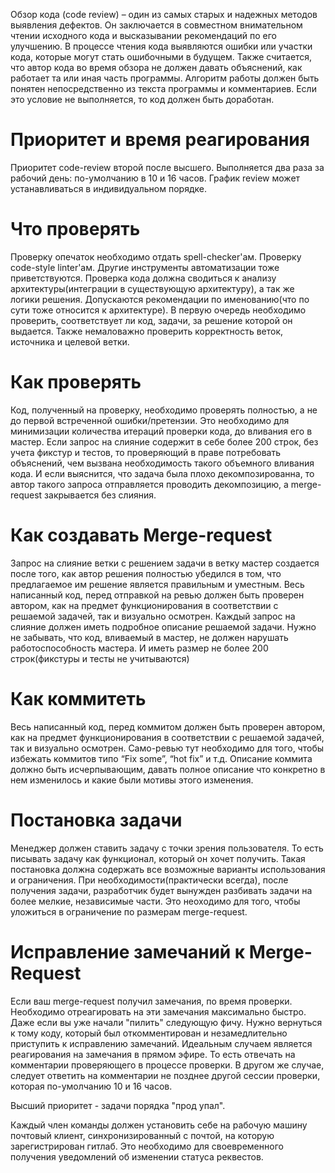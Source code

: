 Обзор кода (code review) – один из самых старых и надежных методов выявления дефектов. Он заключается в совместном внимательном чтении исходного кода и высказывании рекомендаций по его улучшению. В процессе чтения кода выявляются ошибки или участки кода, которые могут стать ошибочными в будущем. Также считается, что автор кода во время обзора не должен давать объяснений, как работает та или иная часть программы. Алгоритм работы должен быть понятен непосредственно из текста программы и комментариев. Если это условие не выполняется, то код должен быть доработан.

# Приоритет и время реагирования

Приоритет code-review второй после высшего. Выполняется два раза за рабочий день: по-умолчанию в 10 и 16 часов. График review может устанавливаться в индивидуальном порядке.

# Что проверять

Проверку опечаток необходимо отдать spell-checker'ам. Проверку code-style linter'ам. Другие инструменты автоматизации тоже приветствуются.
Проверка кода должна сводиться к анализу архитектуры(интеграции в существующую архитектуру), а так же логики решения. Допускаются рекомендации по именованию(что по сути тоже относится к архитектуре).
В первую очередь необходимо проверить, соответствует ли код, задачи, за решение которой он выдается.
Также немаловажно проверить корректность веток, источника и целевой ветки.


# Как проверять

Код, полученный на проверку, необходимо проверять полностью, а не до первой встреченной ошибки/претензии. Это необходимо для минимизации количества итераций проверки кода, до вливания его в мастер.
Если запрос на слияние содержит в себе более 200 строк, без учета фикстур и тестов, то проверяющий в праве потребовать объяснений, чем вызвана необходимость такого объемного вливания кода. И если выяснится, что задача была плохо декомпозированна, то автор такого запроса отправляется проводить декомпозицию, а merge-request закрывается без слияния.


# Как создавать Merge-request

Запрос на слияние ветки с решением задачи в ветку мастер создается после того, как автор решения полностью убедился в том, что предлагаемое им решение является правильным и уместным.
Весь написанный код, перед отправкой на ревью должен быть проверен автором, как на предмет функционирования в соответствии с решаемой задачей, так и визуально осмотрен.
Каждый запрос на слияние должен иметь подробное описание решаемой задачи.
Нужно не забывать, что код, вливаемый в мастер, не должен нарушать работоспособность мастера. И иметь размер не более 200 строк(фикстуры и тесты не учитываются)


# Как коммитеть

Весь написанный код, перед коммитом должен быть проверен автором, как на предмет функционирования в соответствии с решаемой задачей, так и визуально осмотрен.
Само-ревью тут необходимо для того, чтобы избежать коммитов типо “Fix some”, “hot fix” и т.д.
Описание коммита должно быть исчерпывающим, давать полное описание что конкретно в нем изменилось и какие были мотивы этого изменения.


# Постановка задачи

Менеджер должен ставить задачу с точки зрения пользователя. То есть писывать задачу как функционал, который он хочет получить. Такая постановка должна содержать все возможные варианты использования и ограничения. 
При необходимости(практически всегда), после получения задачи, разработчик будет вынужден разбивать задачи на более мелкие, независимые части. Это неоходимо для того, чтобы уложиться в ограничение по размерам merge-request.


# Исправление замечаний к Merge-Request

Если ваш merge-request получил замечания, по время проверки. Необходимо отреагировать на эти замечания максимально быстро. Даже если вы уже начали "пилить" следующую фичу.
Нужно вернуться к тому коду, который был откомментирован и незамедлительно приступить к исправлению замечаний.
Идеальным случаем является реагирования на замечания в прямом эфире. То есть отвечать на комментарии проверяющего в процессе проверки.
В другом же случае, следует ответить на комментарии не позднее другой сессии проверки, которая по-умолчанию 10 и 16 часов.


Высший приоритет - задачи порядка "прод упал".


Каждый член команды должен установить себе на рабочую машину почтовый клиент, синхронизированный с почтой, на которую зарегистрирован гитлаб. Это необходимо для своевременного получения уведомлений об изменении статуса реквестов.

